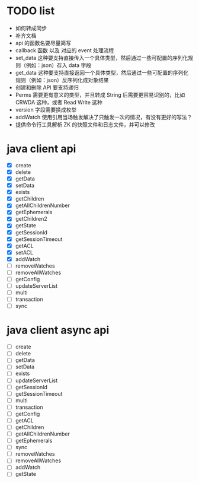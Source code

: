 # TODO list
- 如何转成同步
- 补齐文档
- api 的函数名要尽量简写
- callback 函数 以及 对应的 event 处理流程
- set_data 这种要支持直接传入一个具体类型，然后通过一些可配置的序列化规则（例如：json）存入 data 字段
- get_data 这种要支持直接返回一个具体类型，然后通过一些可配置的序列化规则（例如：json）反序列化成对象结果
- 创建和删除 API 要支持递归
- Perms 需要更有意义的类型，并且转成 String 后需要更容易识别的，比如 CRWDA 这种，或者 Read Write 这种
- version 字段需要换成枚举
- addWatch 使用引用当场触发解决了只触发一次的情况，有没有更好的写法？
- 提供命令行工具解析 ZK 的快照文件和日志文件，并可以修改

# java client api
- [x] create
- [x] delete
- [x] getData
- [x] setData
- [x] exists
- [x] getChildren
- [x] getAllChildrenNumber
- [x] getEphemerals
- [x] getChildren2
- [x] getState
- [x] getSessionId
- [x] getSessionTimeout
- [x] getACL
- [x] setACL
- [x] addWatch
- [ ] removeWatches
- [ ] removeAllWatches
- [ ] getConfig
- [ ] updateServerList
- [ ] multi
- [ ] transaction
- [ ] sync

# java client async api
- [ ] create
- [ ] delete
- [ ] getData
- [ ] setData
- [ ] exists
- [ ] updateServerList
- [ ] getSessionId
- [ ] getSessionTimeout
- [ ] multi
- [ ] transaction
- [ ] getConfig
- [ ] getACL
- [ ] getChildren
- [ ] getAllChildrenNumber
- [ ] getEphemerals
- [ ] sync
- [ ] removeWatches
- [ ] removeAllWatches
- [ ] addWatch
- [ ] getState